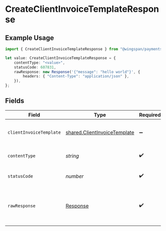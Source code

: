 # CreateClientInvoiceTemplateResponse

## Example Usage

```typescript
import { CreateClientInvoiceTemplateResponse } from "@wingspan/payments/sdk/models/operations";

let value: CreateClientInvoiceTemplateResponse = {
    contentType: "<value>",
    statusCode: 607831,
    rawResponse: new Response('{"message": "hello world"}', {
        headers: { "Content-Type": "application/json" },
    }),
};
```

## Fields

| Field                                                                               | Type                                                                                | Required                                                                            | Description                                                                         |
| ----------------------------------------------------------------------------------- | ----------------------------------------------------------------------------------- | ----------------------------------------------------------------------------------- | ----------------------------------------------------------------------------------- |
| `clientInvoiceTemplate`                                                             | [shared.ClientInvoiceTemplate](../../../sdk/models/shared/clientinvoicetemplate.md) | :heavy_minus_sign:                                                                  | A client created invoiceTemplate (recurring Invoice)                                |
| `contentType`                                                                       | *string*                                                                            | :heavy_check_mark:                                                                  | HTTP response content type for this operation                                       |
| `statusCode`                                                                        | *number*                                                                            | :heavy_check_mark:                                                                  | HTTP response status code for this operation                                        |
| `rawResponse`                                                                       | [Response](https://developer.mozilla.org/en-US/docs/Web/API/Response)               | :heavy_check_mark:                                                                  | Raw HTTP response; suitable for custom response parsing                             |